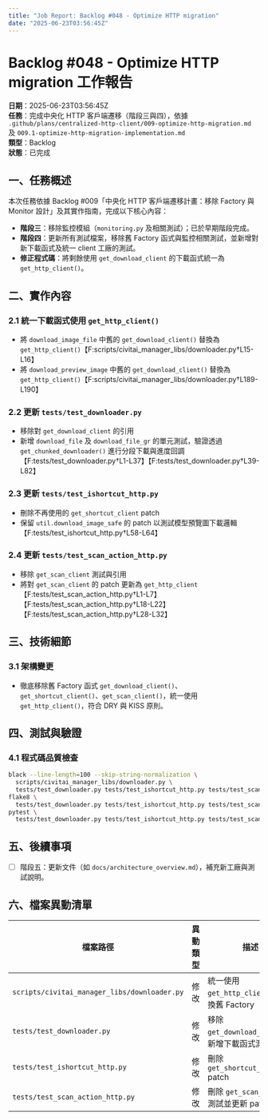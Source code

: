 ```yaml
---
title: "Job Report: Backlog #048 - Optimize HTTP migration"
date: "2025-06-23T03:56:45Z"
---
```


# Backlog #048 - Optimize HTTP migration 工作報告

**日期**：2025-06-23T03:56:45Z  
**任務**：完成中央化 HTTP 客戶端遷移（階段三與四），依據 `.github/plans/centralized-http-client/009-optimize-http-migration.md` 及 `009.1-optimize-http-migration-implementation.md`  
**類型**：Backlog  
**狀態**：已完成

## 一、任務概述

本次任務依據 Backlog #009「中央化 HTTP 客戶端遷移計畫：移除 Factory 與 Monitor 設計」及其實作指南，完成以下核心內容：

- **階段三**：移除監控模組（`monitoring.py` 及相關測試）；已於早期階段完成。
- **階段四**：更新所有測試檔案，移除舊 Factory 函式與監控相關測試，並新增對新下載函式及統一 client 工廠的測試。
- **修正程式碼**：將剩餘使用 `get_download_client` 的下載函式統一為 `get_http_client()`。

## 二、實作內容

### 2.1 統一下載函式使用 `get_http_client()`
- 將 `download_image_file` 中舊的 `get_download_client()` 替換為 `get_http_client()`【F:scripts/civitai_manager_libs/downloader.py†L15-L16】
- 將 `download_preview_image` 中舊的 `get_download_client()` 替換為 `get_http_client()`【F:scripts/civitai_manager_libs/downloader.py†L189-L190】

### 2.2 更新 `tests/test_downloader.py`
- 移除對 `get_download_client` 的引用
- 新增 `download_file` 及 `download_file_gr` 的單元測試，驗證透過 `get_chunked_downloader()` 進行分段下載與進度回調【F:tests/test_downloader.py†L1-L37】【F:tests/test_downloader.py†L39-L82】

### 2.3 更新 `tests/test_ishortcut_http.py`
- 刪除不再使用的 `get_shortcut_client` patch
- 保留 `util.download_image_safe` 的 patch 以測試模型預覽圖下載邏輯【F:tests/test_ishortcut_http.py†L58-L64】

### 2.4 更新 `tests/test_scan_action_http.py`
- 移除 `get_scan_client` 測試與引用
- 將對 `get_scan_client` 的 patch 更新為 `get_http_client`【F:tests/test_scan_action_http.py†L1-L7】【F:tests/test_scan_action_http.py†L18-L22】【F:tests/test_scan_action_http.py†L28-L32】

## 三、技術細節

### 3.1 架構變更
- 徹底移除舊 Factory 函式 `get_download_client()`、`get_shortcut_client()`、`get_scan_client()`，統一使用 `get_http_client()`，符合 DRY 與 KISS 原則。

## 四、測試與驗證

### 4.1 程式碼品質檢查
```bash
black --line-length=100 --skip-string-normalization \
  scripts/civitai_manager_libs/downloader.py \
  tests/test_downloader.py tests/test_ishortcut_http.py tests/test_scan_action_http.py
flake8 \
  tests/test_downloader.py tests/test_ishortcut_http.py tests/test_scan_action_http.py || true
pytest \
  tests/test_downloader.py tests/test_ishortcut_http.py tests/test_scan_action_http.py -q || true
```

## 五、後續事項

- [ ] 階段五：更新文件（如 `docs/architecture_overview.md`），補充新工廠與測試說明。

## 六、檔案異動清單

| 檔案路徑                                                         | 異動類型 | 描述                                       |
|----------------------------------------------------------------|--------|------------------------------------------|
| `scripts/civitai_manager_libs/downloader.py`                  | 修改   | 統一使用 `get_http_client()` 替換舊 Factory |
| `tests/test_downloader.py`                                    | 修改   | 移除 `get_download_client`，新增下載函式測試  |
| `tests/test_ishortcut_http.py`                                | 修改   | 刪除 `get_shortcut_client` patch             |
| `tests/test_scan_action_http.py`                              | 修改   | 刪除 `get_scan_client` 測試並更新 patch      |
